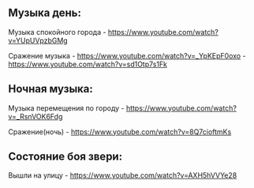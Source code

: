 ## Музыка день:

Музыка спокойного города - https://www.youtube.com/watch?v=YUpUVpzbGMg


Сражение музыка - https://www.youtube.com/watch?v=_YpKEpF0oxo
				- https://www.youtube.com/watch?v=sd1Otp7s1Fk
## Ночная музыка:

Музыка перемещения по городу - https://www.youtube.com/watch?v=_RsnVOK6Fdg

Сражение(ночь) - https://www.youtube.com/watch?v=8Q7cioftmKs

## Состояние боя звери:
Вышли на улицу - https://www.youtube.com/watch?v=AXH5hVVYe28




